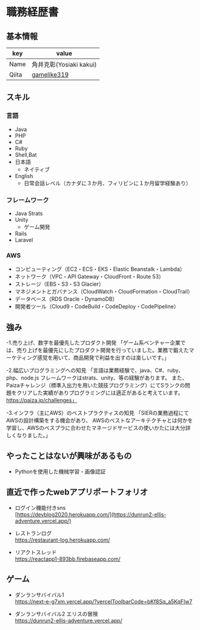 # 職務経歴書
## 基本情報
|key|value|
|---|-----|
|Name|角井克彰(Yosiaki kakui)|
|Qiita|[gamelike319](https://qiita.com/gamelike319)|


## スキル
### 言語
- Java
- PHP
- C#
- Ruby
- Shell,Bat
- 日本語
  - ネイティブ
- English
  - 日常会話レベル（カナダに３か月、フィリピンに１か月留学経験あり）


### フレームワーク
- Java Strats
- Unity
  - ゲーム開発
- Rails
- Laravel

### AWS
- コンピューティング（EC2・ECS・EKS・Elastic Beanstalk・Lambda）
- ネットワーク（VPC・API Gateway・CloudFront・Route 53）
- ストレージ（EBS・S3・S3 Glacier）
- マネジメントとガバナンス（CloudWatch・CloudFormation・CloudTrail）
- データベース（RDS Oracle・DynamoDB）
- 開発者ツール（Cloud9・CodeBuild・CodeDeploy・CodePipeline）


## 強み
-1.売り上げ、数字を最優先したプロダクト開発
「ゲーム系ベンチャー企業では、売り上げを最優先にしたプロダクト開発を行っていました。業務で鍛えたマーケティング感覚を用いて、商品開発で利益を出すのは楽しいです。」

-2.幅広いプログラミングへの知見
「言語は業務経験で、java、C#、ruby、php、node.js
フレームワークはstrats、unity、等の経験があります。
また、Paizaチャレンジ（標準入出力を用いた競技プログラミング）にてSランクの問題をクリアした実績がありプログラミングには適正があると考えています。
https://paiza.jp/challenges」

-3.インフラ（主にAWS）のベストプラクティスの知見
「SIERの業務過程にてAWSの設計構築をする機会があり、
AWSのベストなアーキテクチャとは何かを学習し、AWSのベスプラに合わせたマネージドサービスの使いかたには大分詳しくなりました。」


## やったことはないが興味があるもの
- Pythonを使用した機械学習・画像認証


## 直近で作ったwebアプリポートフォリオ


- ログイン機能付きsns<br>
[https://devblog2020.herokuapp.com/](https://dunrun2-ellis-adventure.vercel.app/)


- レストランログ<br>
https://restaurant-log.herokuapp.com/


- リアクトスレッド<br>
https://reactapp1-893bb.firebaseapp.com/


## ゲーム

- ダンランサバイバル1<br>
https://next-e-g7xm.vercel.app/?vercelToolbarCode=bKf8Sq_a5KqFIw7

- ダンランサバイバル2 エリスの冒険<br>
https://dunrun2-ellis-adventure.vercel.app/

